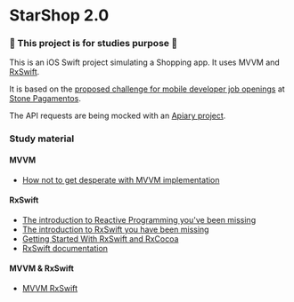 # StarShop 2.0

### 🧠 This project is for studies purpose 🧠

This is an iOS Swift project simulating a Shopping app. It uses MVVM and [RxSwift](https://github.com/ReactiveX/RxSwift).

It is based on the [proposed challenge for mobile developer job openings](https://github.com/stone-payments/desafio-mobile/tree/master/store) at [Stone Pagamentos](www.stone.com.br).

The API requests are being mocked with an [Apiary project](https://starshop.docs.apiary.io/#).

### Study material

#### MVVM

- [How not to get desperate with MVVM implementation](https://medium.com/flawless-app-stories/how-to-use-a-model-view-viewmodel-architecture-for-ios-46963c67be1b)

#### RxSwift

- [The introduction to Reactive Programming you've been missing](https://gist.github.com/staltz/868e7e9bc2a7b8c1f754)
- [The introduction to RxSwift you have been missing](https://github.com/orakaro/The-introduction-to-RxSwift-you-have-been-missing)
- [Getting Started With RxSwift and RxCocoa](https://www.raywenderlich.com/138547/getting-started-with-rxswift-and-rxcocoa)
- [RxSwift documentation](https://github.com/ReactiveX/RxSwift/tree/master/Documentation)

#### MVVM & RxSwift

- [MVVM RxSwift](https://academy.realm.io/posts/slug-max-alexander-mvvm-rxswift/)
